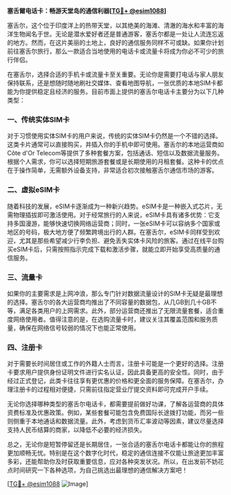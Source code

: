 **塞舌爾电话卡：畅游天堂岛的通信利器[[TG💪+ @esim1088](https://t.me/s/esim1088)]**

塞舌尔，这个位于印度洋上的热带天堂，以其绝美的海滩、清澈的海水和丰富的海洋生物闻名于世。无论是潜水爱好者还是普通游客，塞舌尔都是一处让人流连忘返的地方。然而，在这片美丽的土地上，良好的通信服务同样不可或缺。如果你计划前往塞舌尔旅行，那么一款适合当地使用的电话卡或流量卡将成为你必不可少的旅行伴侣。

在塞舌尔，选择合适的手机卡或流量卡至关重要。无论你是需要打电话与家人朋友保持联系，还是想随时随地刷社交媒体、查看地图导航，一张优质的本地SIM卡都能为你提供稳定且经济的服务。目前市面上提供的塞舌尔电话卡主要分为以下几种类型：

### 一、传统实体SIM卡

对于习惯使用实体SIM卡的用户来说，传统的实体SIM卡仍然是一个不错的选择。这类卡片通常可以直接购买，并插入你的手机中即可使用。塞舌尔的本地运营商如Côte d'Or Telecom等提供了多种套餐方案，包括通话、短信以及数据流量服务。根据个人需求，你可以选择短期旅游套餐或是长期使用的月租套餐。这种卡的优点在于操作简单，无需额外设备支持，非常适合初次接触塞舌尔通信市场的游客。

### 二、虚拟eSIM卡

随着科技的发展，eSIM卡逐渐成为一种新兴趋势。eSIM卡是一种嵌入式芯片，无需物理插拔即可激活使用。对于经常旅行的人来说，eSIM卡具有诸多优势：它支持多国漫游，能够快速切换网络运营商；同时，一张eSIM卡可以容纳多个国家或地区的号码，极大地方便了频繁跨境出行的人群。在塞舌尔，eSIM卡同样受到欢迎，尤其是那些希望减少行李负担、避免丢失实体卡风险的旅客。通过在线平台购买eSIM卡后，只需按照指示完成下载和激活步骤，就能立即开始享受高质量的通信服务。

### 三、流量卡

如果你的主要需求是上网冲浪，那么专门针对数据流量设计的SIM卡无疑是最理想的选择。塞舌尔的各大运营商均推出了不同容量的数据包，从几GB到几十GB不等，满足各类用户的上网需求。此外，部分运营商还推出了无限流量套餐，适合重度网络使用者。值得注意的是，在选购流量卡时，建议关注其覆盖范围和服务质量，确保在网络信号较弱的情况下也能正常使用。

### 四、注册卡

对于需要长时间居住或工作的外籍人士而言，注册卡可能是一个更好的选择。注册卡要求用户提供身份证明文件进行实名认证，因此具备更高的安全性。同时，由于经过正式登记，此类卡往往享有更优惠的价格和更全面的服务保障。在塞舌尔，办理注册卡的过程相对便捷，只需前往指定营业厅提交资料即可完成开户手续。

无论你选择哪种类型的塞舌尔电话卡，都需要提前做好功课，了解各运营商的具体资费标准及优惠政策。例如，某些套餐可能包含免费国际长途拨打功能，而另一些则侧重于本地通话和数据流量。此外，考虑到货币汇率波动等因素，建议尽量选择支持人民币结算的商家，以降低不必要的经济损失。

总之，无论你是短暂停留还是长期居住，一张合适的塞舌尔电话卡都能让你的旅程更加顺畅无忧。特别是在这个数字化时代，稳定的通信连接不仅能让旅途更加丰富多彩，还能帮助你及时获取重要信息，应对各种突发状况。所以，在出发前不妨花点时间研究一下各种选项，为自己挑选出最理想的通信解决方案吧！

[[TG💪+ @esim1088](https://t.me/s/esim1088) ![Image](https://i.postimg.cc/4NQfJmqS/Snipaste-2025-05-13-00-14-12.png)]